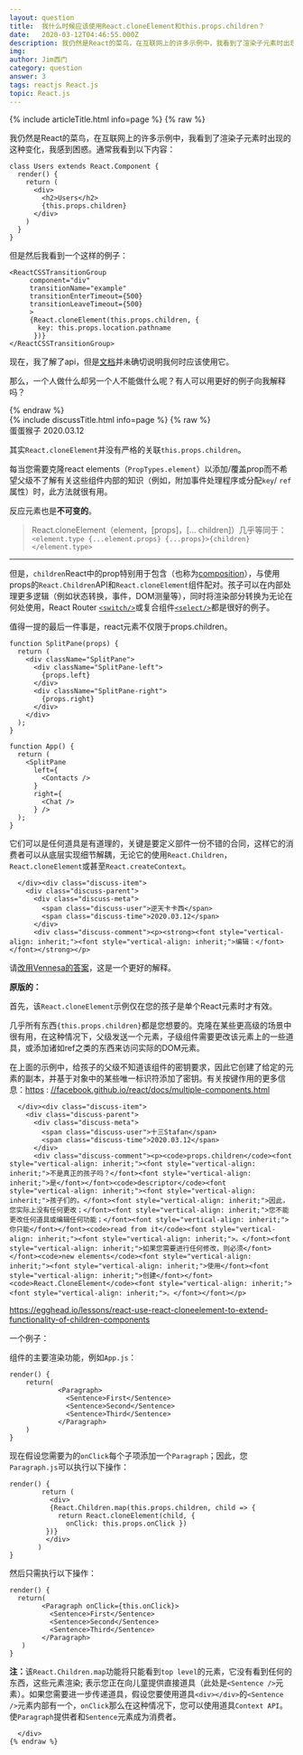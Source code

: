 ```yaml
---
layout: question
title:  我什么时候应该使用React.cloneElement和this.props.children？
date:   2020-03-12T04:46:55.000Z
description: 我仍然是React的菜鸟，在互联网上的许多示例中，我看到了渲染子元素时出现的这种变化，我感到困惑。通常我看到以下内容：class Users exte...
img: 
author: Jim西门
category: question
answer: 3
tags: reactjs React.js
topic: React.js
---
```

<div class="article-root">
  <div class="article">
    {% include articleTitle.html info=page %}
    {% raw %}
    <div class="article-content"><p><font style="vertical-align: inherit;"><font style="vertical-align: inherit;">我仍然是React的菜鸟，在互联网上的许多示例中，我看到了渲染子元素时出现的这种变化，我感到困惑。</font><font style="vertical-align: inherit;">通常我看到以下内容：</font></font></p>

<pre><code>class Users extends React.Component {<font></font>
  render() {<font></font>
    return (<font></font>
      &lt;div&gt;<font></font>
        &lt;h2&gt;Users&lt;/h2&gt;<font></font>
        {this.props.children}<font></font>
      &lt;/div&gt;<font></font>
    )<font></font>
  }<font></font>
}<font></font>
</code></pre>

<p><font style="vertical-align: inherit;"><font style="vertical-align: inherit;">但是然后我看到一个这样的例子：</font></font></p>

<pre><code>&lt;ReactCSSTransitionGroup<font></font>
     component="div"<font></font>
     transitionName="example"<font></font>
     transitionEnterTimeout={500}<font></font>
     transitionLeaveTimeout={500}<font></font>
     &gt;<font></font>
     {React.cloneElement(this.props.children, {<font></font>
       key: this.props.location.pathname<font></font>
      })}<font></font>
&lt;/ReactCSSTransitionGroup&gt;<font></font>
</code></pre>

<p><font style="vertical-align: inherit;"><font style="vertical-align: inherit;">现在，我了解了api，但是</font></font><a href="https://reactjs.org/docs/react-api.html#cloneelement" rel="noreferrer"><font style="vertical-align: inherit;"><font style="vertical-align: inherit;">文档</font></font></a><font style="vertical-align: inherit;"><font style="vertical-align: inherit;">并未确切说明我何时应该使用它。</font></font></p>

<p><font style="vertical-align: inherit;"><font style="vertical-align: inherit;">那么，一个人做什么却另一个人不能做什么呢？</font><font style="vertical-align: inherit;">有人可以用更好的例子向我解释吗？</font></font></p></div>
    {% endraw %}
  </div>

  <div class="discuss-wrapper">
    {% include discussTitle.html info=page %}
    {% raw %}
    <div class="discuss-item">
        <div class="discuss-parent">
          <div class="discuss-meta">
            <span class="discuss-user">蛋蛋猴子</span>
            <span class="discuss-time">2020.03.12</span>
          </div>
          <div class="discuss-comment"><p><font style="vertical-align: inherit;"><font style="vertical-align: inherit;">其实</font></font><code>React.cloneElement</code><font style="vertical-align: inherit;"><font style="vertical-align: inherit;">并没有严格的关联</font></font><code>this.props.children</code><font style="vertical-align: inherit;"><font style="vertical-align: inherit;">。</font></font></p>

<p><font style="vertical-align: inherit;"><font style="vertical-align: inherit;">每当您需要克隆react elements（</font></font><code>PropTypes.element</code><font style="vertical-align: inherit;"><font style="vertical-align: inherit;">）以添加/覆盖prop而不希望父级不了解有关这些组件内部的知识（例如，附加事件处理程序或分配</font></font><code>key</code><font style="vertical-align: inherit;"><font style="vertical-align: inherit;">/ </font></font><code>ref</code><font style="vertical-align: inherit;"><font style="vertical-align: inherit;">属性）时</font><font style="vertical-align: inherit;">，此方法就很</font><font style="vertical-align: inherit;">有用</font><font style="vertical-align: inherit;">。</font></font></p>

<p><font style="vertical-align: inherit;"><font style="vertical-align: inherit;">反应元素也是</font></font><strong><font style="vertical-align: inherit;"><font style="vertical-align: inherit;">不可变的</font></font></strong><font style="vertical-align: inherit;"><font style="vertical-align: inherit;">。</font></font></p>

<blockquote>
  <p><font style="vertical-align: inherit;"><font style="vertical-align: inherit;">React.cloneElement（element，[props]，[... children]）几乎等同于：
  </font></font><code>&lt;element.type {...element.props} {...props}&gt;{children}&lt;/element.type&gt;</code></p>
</blockquote>

<hr>

<p><font style="vertical-align: inherit;"><font style="vertical-align: inherit;">但是，</font></font><code>children</code><font style="vertical-align: inherit;"><font style="vertical-align: inherit;">React中</font><font style="vertical-align: inherit;">的</font><font style="vertical-align: inherit;">prop特别用于包含（也称为</font></font><a href="https://reactjs.org/docs/composition-vs-inheritance.html" rel="noreferrer"><font style="vertical-align: inherit;"><font style="vertical-align: inherit;">composition</font></font></a><font style="vertical-align: inherit;"><font style="vertical-align: inherit;">），与</font><font style="vertical-align: inherit;">使用props的</font></font><code>React.Children</code><font style="vertical-align: inherit;"><font style="vertical-align: inherit;">API和</font></font><code>React.cloneElement</code><font style="vertical-align: inherit;"><font style="vertical-align: inherit;">组件</font><font style="vertical-align: inherit;">配对。</font><font style="vertical-align: inherit;">孩子可以在内部处理更多逻辑（例如状态转换，事件，DOM测量等），同时将渲染部分转换为无论在何处使用，React Router </font></font><a href="https://github.com/ReactTraining/react-router/blob/master/packages/react-router/modules/Switch.js#L38" rel="noreferrer"><code>&lt;switch/&gt;</code></a><font style="vertical-align: inherit;"><font style="vertical-align: inherit;">或复合组件</font></font><a href="https://www.youtube.com/watch?v=hEGg-3pIHlE" rel="noreferrer"><code>&lt;select/&gt;</code></a><font style="vertical-align: inherit;"><font style="vertical-align: inherit;">都是很好的例子。</font></font></p>

<p><font style="vertical-align: inherit;"><font style="vertical-align: inherit;">值得一提的最后一件事是，react元素不仅限于props.children。</font></font></p>

<pre><code>function SplitPane(props) {<font></font>
  return (<font></font>
    &lt;div className="SplitPane"&gt;<font></font>
      &lt;div className="SplitPane-left"&gt;<font></font>
        {props.left}<font></font>
      &lt;/div&gt;<font></font>
      &lt;div className="SplitPane-right"&gt;<font></font>
        {props.right}<font></font>
      &lt;/div&gt;<font></font>
    &lt;/div&gt;<font></font>
  );<font></font>
}<font></font>
<font></font>
function App() {<font></font>
  return (<font></font>
    &lt;SplitPane<font></font>
      left={<font></font>
        &lt;Contacts /&gt;<font></font>
      }<font></font>
      right={<font></font>
        &lt;Chat /&gt;<font></font>
      } /&gt;<font></font>
  );<font></font>
}<font></font>
</code></pre>

<p><font style="vertical-align: inherit;"><font style="vertical-align: inherit;">它们可以是任何道具是有道理的，关键是要定义部件一份不错的合同，这样它的消费者可以从底层实现细节解耦，无论它的使用</font></font><code>React.Children</code><font style="vertical-align: inherit;"><font style="vertical-align: inherit;">，</font></font><code>React.cloneElement</code><font style="vertical-align: inherit;"><font style="vertical-align: inherit;">或甚至</font></font><code>React.createContext</code><font style="vertical-align: inherit;"><font style="vertical-align: inherit;">。</font></font></p></div>
        </div>
        
      </div><div class="discuss-item">
        <div class="discuss-parent">
          <div class="discuss-meta">
            <span class="discuss-user">逆天卡卡西</span>
            <span class="discuss-time">2020.03.12</span>
          </div>
          <div class="discuss-comment"><p><strong><font style="vertical-align: inherit;"><font style="vertical-align: inherit;">编辑：</font></font></strong></p>

<p><font style="vertical-align: inherit;"><font style="vertical-align: inherit;">请</font></font><a href="https://stackoverflow.com/a/50441271/1689055"><font style="vertical-align: inherit;"><font style="vertical-align: inherit;">改用Vennesa的答案</font></font></a><font style="vertical-align: inherit;"><font style="vertical-align: inherit;">，这是一个更好的解释。</font></font></p>

<p><strong><font style="vertical-align: inherit;"><font style="vertical-align: inherit;">原版的：</font></font></strong></p>

<p><font style="vertical-align: inherit;"><font style="vertical-align: inherit;">首先，该</font></font><code>React.cloneElement</code><font style="vertical-align: inherit;"><font style="vertical-align: inherit;">示例仅在您的孩子是单个React元素时才有效。</font></font></p>

<p><font style="vertical-align: inherit;"><font style="vertical-align: inherit;">几乎所有东西</font></font><code>{this.props.children}</code><font style="vertical-align: inherit;"><font style="vertical-align: inherit;">都是您想要的。</font><font style="vertical-align: inherit;">克隆在某些更高级的场景中很有用，在这种情况下，父级发送一个元素，子级组件需要更改该元素上的一些道具，或添加诸如ref之类的东西来访问实际的DOM元素。</font></font></p>

<p><font style="vertical-align: inherit;"><font style="vertical-align: inherit;">在上面的示例中，给孩子的父级不知道该组件的密钥要求，因此它创建了给定的元素的副本，并基于对象中的某些唯一标识符添加了密钥。</font><font style="vertical-align: inherit;">有关按键作用的更多信息：</font><a href="https://facebook.github.io/react/docs/multiple-components.html" rel="noreferrer"><font style="vertical-align: inherit;">https</font></a><font style="vertical-align: inherit;"> : </font></font><a href="https://facebook.github.io/react/docs/multiple-components.html" rel="noreferrer"><font style="vertical-align: inherit;"><font style="vertical-align: inherit;">//facebook.github.io/react/docs/multiple-components.html</font></font></a></p></div>
        </div>
        
      </div><div class="discuss-item">
        <div class="discuss-parent">
          <div class="discuss-meta">
            <span class="discuss-user">十三Stafan</span>
            <span class="discuss-time">2020.03.12</span>
          </div>
          <div class="discuss-comment"><p><code>props.children</code><font style="vertical-align: inherit;"><font style="vertical-align: inherit;">不是真正的孩子吗？</font><font style="vertical-align: inherit;">是</font></font><code>descriptor</code><font style="vertical-align: inherit;"><font style="vertical-align: inherit;">孩子们的。</font><font style="vertical-align: inherit;">因此，您实际上没有任何更改；</font><font style="vertical-align: inherit;">您不能更改任何道具或编辑任何功能；</font><font style="vertical-align: inherit;">你只能</font></font><code>read from it</code><font style="vertical-align: inherit;"><font style="vertical-align: inherit;">。</font><font style="vertical-align: inherit;">如果您需要进行任何修改，则必须</font></font><code>new elements</code><font style="vertical-align: inherit;"><font style="vertical-align: inherit;">使用</font><font style="vertical-align: inherit;">创建</font></font><code>React.CloneElement</code><font style="vertical-align: inherit;"><font style="vertical-align: inherit;">。</font></font></p>

<p><a href="https://egghead.io/lessons/react-use-react-cloneelement-to-extend-functionality-of-children-components" rel="noreferrer"><font style="vertical-align: inherit;"><font style="vertical-align: inherit;">https://egghead.io/lessons/react-use-react-cloneelement-to-extend-functionality-of-children-components</font></font></a></p>

<p><font style="vertical-align: inherit;"><font style="vertical-align: inherit;">一个例子：</font></font></p>

<p><font style="vertical-align: inherit;"><font style="vertical-align: inherit;">组件的主要渲染功能，例如</font></font><code>App.js</code><font style="vertical-align: inherit;"><font style="vertical-align: inherit;">：</font></font></p>

<pre><code>render() {   <font></font>
    return(<font></font>
            &lt;Paragraph&gt;<font></font>
              &lt;Sentence&gt;First&lt;/Sentence&gt;<font></font>
              &lt;Sentence&gt;Second&lt;/Sentence&gt;<font></font>
              &lt;Sentence&gt;Third&lt;/Sentence&gt;<font></font>
            &lt;/Paragraph&gt;   <font></font>
    ) <font></font>
}<font></font>
</code></pre>

<p><font style="vertical-align: inherit;"><font style="vertical-align: inherit;">现在假设您需要为的</font></font><code>onClick</code><font style="vertical-align: inherit;"><font style="vertical-align: inherit;">每个子</font><font style="vertical-align: inherit;">项添加一个</font></font><code>Paragraph</code><font style="vertical-align: inherit;"><font style="vertical-align: inherit;">；</font><font style="vertical-align: inherit;">因此，您</font></font><code>Paragraph.js</code><font style="vertical-align: inherit;"><font style="vertical-align: inherit;">可以执行以下操作：</font></font></p>

<pre><code>render() {<font></font>
        return (<font></font>
          &lt;div&gt;<font></font>
          {React.Children.map(this.props.children, child =&gt; {<font></font>
            return React.cloneElement(child, {<font></font>
              onClick: this.props.onClick })   <font></font>
         })}<font></font>
         &lt;/div&gt;<font></font>
       ) <font></font>
}<font></font>
</code></pre>

<p><font style="vertical-align: inherit;"><font style="vertical-align: inherit;">然后只需执行以下操作： </font></font></p>

<pre><code>render() {   <font></font>
  return(<font></font>
        &lt;Paragraph onClick={this.onClick}&gt;<font></font>
          &lt;Sentence&gt;First&lt;/Sentence&gt;<font></font>
          &lt;Sentence&gt;Second&lt;/Sentence&gt;<font></font>
          &lt;Sentence&gt;Third&lt;/Sentence&gt;<font></font>
        &lt;/Paragraph&gt;   <font></font>
   ) <font></font>
}<font></font>
</code></pre>

<p><strong><font style="vertical-align: inherit;"><font style="vertical-align: inherit;">注：</font></font></strong><font style="vertical-align: inherit;"><font style="vertical-align: inherit;">该</font></font><code>React.Children.map</code><font style="vertical-align: inherit;"><font style="vertical-align: inherit;">功能将只能看到</font></font><code>top level</code><font style="vertical-align: inherit;"><font style="vertical-align: inherit;">的元素，它没有看到任何的东西，这些元素渲染; </font><font style="vertical-align: inherit;">表示您正在向儿童提供直接道具（此处是</font></font><code>&lt;Sentence /&gt;</code><font style="vertical-align: inherit;"><font style="vertical-align: inherit;">元素）。</font><font style="vertical-align: inherit;">如果您需要进一步传递道具，假设您</font><font style="vertical-align: inherit;">要使用</font><font style="vertical-align: inherit;">道具</font></font><code>&lt;div&gt;&lt;/div&gt;</code><font style="vertical-align: inherit;"><font style="vertical-align: inherit;">的</font></font><code>&lt;Sentence /&gt;</code><font style="vertical-align: inherit;"><font style="vertical-align: inherit;">元素</font><font style="vertical-align: inherit;">内部有一个，</font></font><code>onClick</code><font style="vertical-align: inherit;"><font style="vertical-align: inherit;">那么在这种情况下，您可以使用道具</font></font><code>Context API</code><font style="vertical-align: inherit;"><font style="vertical-align: inherit;">。</font><font style="vertical-align: inherit;">使</font></font><code>Paragraph</code><font style="vertical-align: inherit;"><font style="vertical-align: inherit;">提供者和</font></font><code>Sentence</code><font style="vertical-align: inherit;"><font style="vertical-align: inherit;">元素成为消费者。</font></font></p></div>
        </div>
        
      </div>
    {% endraw %}
  </div>
<div>

